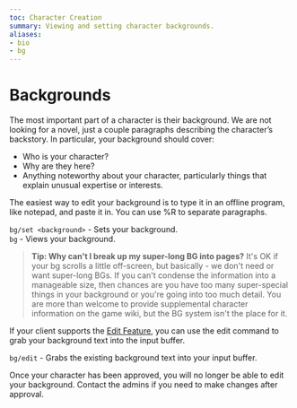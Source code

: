 ```yaml
---
toc: Character Creation
summary: Viewing and setting character backgrounds.
aliases:
- bio
- bg
---
```

# Backgrounds

The most important part of a character is their background. We are not looking for a novel, just a couple paragraphs describing the character’s backstory.  In particular, your background should cover:

* Who is your character?
* Why are they here?
* Anything noteworthy about your character, particularly things that explain unusual expertise or interests.

The easiest way to edit your background is to type it in an offline program, like notepad, and paste it in.  You can use \%R to separate paragraphs.

`bg/set <background>` - Sets your background.  
`bg` - Views your background.

> **Tip: Why can't I break up my super-long BG into pages?** It's OK if your bg scrolls a little off-screen, but basically - we don't need or want super-long BGs. If you can't condense the information into a manageable size, then chances are you have too many super-special things in your background or you're going into too much detail.  You are more than welcome to provide supplemental character information on the game wiki, but the BG system isn't the place for it.  

If your client supports the [Edit Feature](/help/edit), you can use the edit command to grab your background text into the input buffer.

`bg/edit` - Grabs the existing background text into your input buffer.

Once your character has been approved, you will no longer be able to edit your background.  Contact the admins if you need to make changes after approval.

